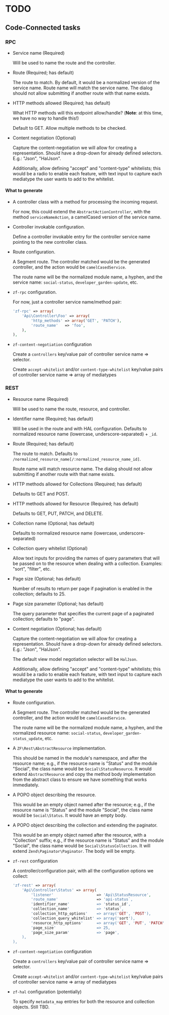 TODO
====

Code-Connected tasks
--------------------

### RPC

- Service name (Required)
  
  Will be used to name the route and the controller.

- Route (Required; has default)

  The route to match. By default, it would be a normalized version of the service name.
  Route name will match the service name. The dialog should not allow submitting
  if another route with that name exists.

- HTTP methods allowed (Required; has default)

  What HTTP methods will this endpoint allow/handle? (**Note**: at this time,
  we have no way to handle this!)

  Default to GET. Allow multiple methods to be checked.

- Content negotiation (Optional)

  Capture the content-negotiation we will allow for creating a representation.
  Should have a drop-down for already defined selectors. E.g.: "Json",
  "HalJson".

  Additionally, allow defining "accept" and "content-type" whitelists; this
  would be a radio to enable each feature, with text input to capture each
  mediatype the user wants to add to the whitelist.

#### What to generate

- A controller class with a method for processing the incoming request.

  For now, this could extend the `AbstractActionController`, with the method
  `serviceNameAction`, a camelCased version of the service name.

- Controller invokable configuration.

  Define a controller invokable entry for the controller service name pointing to
  the new controller class.

- Route configuration.

  A Segment route. The controller matched would be the generated controller,
  and the action would be `camelCasedService`.

  The route name will be the normalized module name, a hyphen, and the service
  name: `social-status`, `developer_garden-update`, etc.

- `zf-rpc` configuration.

  For now, just a controller service name/method pair:

  ```php
  'zf-rpc' => array(
      'Api\Controller\Foo' => array(
          'http_methods' => array('GET', 'PATCH'),
          'route_name'   => 'foo',
      ),
  ),
  ```

- `zf-content-negotiation` configuration

  Create a `controllers` key/value pair of controller service name => selector.

  Create `accept-whitelist` and/or `content-type-whitelist` key/value pairs of
  controller service name => array of mediatypes

### REST

- Resource name (Required)

  Will be used to name the route, resource, and controller.

- Identifier name (Required; has default)

  Will be used in the route and with HAL configuration. Defaults to normalized
  resource name (lowercase, underscore-separated) + `_id`.

- Route (Required; has default)

  The route to match. Defaults to `/normalized_resource_name[/:normalized_resource_name_id]`.

  Route name will match resource name. The dialog should not allow submitting if
  another route with that name exists.

- HTTP methods allowed for Collections (Required; has default)

  Defaults to GET and POST.

- HTTP methods allowed for Resource (Required; has default)

  Defaults to GET, PUT, PATCH, and DELETE.

- Collection name (Optional; has default)

  Defaults to normalized resource name (lowercase, underscore-separated)

- Collection query whitelist (Optional)

  Allow text inputs for providing the names of query parameters that will be
  passed on to the resource when dealing with a collection. Examples: "sort",
  "filter", etc.

- Page size (Optional; has default)

  Number of results to return per page if pagination is enabled in the
  collection; defaults to 25.

- Page size parameter (Optional; has default)

  The query parameter that specifies the current page of a paginated collection;
  defaults to "page".

- Content negotiation (Optional; has default)

  Capture the content-negotiation we will allow for creating a representation.
  Should have a drop-down for already defined selectors. E.g.: "Json",
  "HalJson".

  The default view model negotiation selector will be `HalJson`.

  Additionally, allow defining "accept" and "content-type" whitelists; this
  would be a radio to enable each feature, with text input to capture each
  mediatype the user wants to add to the whitelist.

#### What to generate

- Route configuration.

  A Segment route. The controller matched would be the generated controller,
  and the action would be `camelCasedService`.

  The route name will be the normalized module name, a hyphen, and the
  normalized resource name: `social-status`, `developer_garden-status_update`,
  etc.

- A `ZF\Rest\AbstractResource` implementation.

  This should be named in the module's namespace, and after the resource name;
  e.g., if the resource name is "Status" and the module "Social", the class name
  would be `Social\StatusResource`. It would extend `AbstractResource` and copy
  the method body implementation from the abstract class to ensure we have
  something that works immediately.

- A POPO object describing the resource.

  This would be an empty object named after the resource; e.g., if the resource
  name is "Status" and the module "Social", the class name would be
  `Social\Status`. It would have an empty body.

- A POPO object describing the collection and extending the paginator.

  This would be an empty object named after the resource, with a "Collection"
  suffix; e.g., if the resource name is "Status" and the module "Social", the
  class name would be `Social\StatusCollection`. It will extend
  `Zend\Paginator\Paginator`. The body will be empty.

- `zf-rest` configuration

  A controller/configuration pair, with all the configuration options we
  collect:

  ```php
  'zf-rest' => array(
      'Api\Controller\Status' => array(
          'listener'                   => 'Api\StatusResource',
          'route_name'                 => 'api-status`,
          'identifier_name'            => 'status_id',
          'collection_name'            => 'status',
          'collection_http_options'    => array('GET', 'POST'),
          'collection_query_whitelist' => array('sort'),
          'resource_http_options'      => array('GET', 'PUT', 'PATCH', 'DELETE'),
          'page_size'                  => 25,
          'page_size_param'            => 'page',
      ),
  ),
  ```

- `zf-content-negotiation` configuration

  Create a `controllers` key/value pair of controller service name => selector.

  Create `accept-whitelist` and/or `content-type-whitelist` key/value pairs of
  controller service name => array of mediatypes

- `zf-hal` configuration (potentially)

  To specify `metadata_map` entries for both the resource and collection
  objects. Still TBD.
